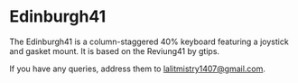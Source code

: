 # Edinburgh41

The Edinburgh41 is a column-staggered 40% keyboard featuring a joystick and gasket mount. It is based on the Reviung41 by gtips.

If you have any queries, address them to lalitmistry1407@gmail.com.
